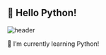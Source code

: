 ## 👋 Hello Python!

![header](https://capsule-render.vercel.app/api?type=wave&color=auto&height=300&section=header&text=Hello%20Python&fontSize=90)

🌱 I’m currently learning Python!
